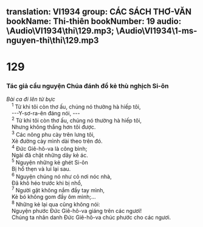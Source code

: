translation: VI1934
group: CÁC SÁCH THƠ-VĂN
bookName: Thi-thiên 
bookNumber: 19
audio: \Audio\VI1934\thi\129.mp3; \Audio\VI1934\1-ms-nguyen-thi\thi\129.mp3
-------

<div class="title"><h1>129</h1><h3>Tác giả cầu nguyện Chúa đánh đổ kẻ thù nghịch Si-ôn</h3><i>Bài ca đi lên từ bực</i></div>
<span class="verse thi_129_1"> <sup>1</sup> Từ khi tôi còn thơ ấu, chúng nó thường hà hiếp tôi, <br/> ---Y-sơ-ra-ên đáng nói, --- <br/></span>
<span class="verse thi_129_2"> <sup>2</sup> Từ khi tôi còn thơ ấu, chúng nó thường hà hiếp tôi, <br/> Nhưng không thắng hơn tôi được. <br/></span>
<span class="verse thi_129_3"> <sup>3</sup> Các nông phu cày trên lưng tôi, <br/> Xẻ đường cày mình dài theo trên đó. <br/></span>
<span class="verse thi_129_4"> <sup>4</sup> Đức Giê-hô-va là công bình; <br/> Ngài đã chặt những dây kẻ ác. <br/></span>
<span class="verse thi_129_5"> <sup>5</sup> Nguyện những kẻ ghét Si-ôn <br/> Bị hổ thẹn và lui lại sau. <br/></span>
<span class="verse thi_129_6"> <sup>6</sup> Nguyện chúng nó như cỏ nơi nóc nhà, <br/> Đã khô héo trước khi bị nhổ, <br/></span>
<span class="verse thi_129_7"> <sup>7</sup> Người gặt không nắm đầy tay mình, <br/> Kẻ bó không gom đầy ôm mình;… <br/></span>
<span class="verse thi_129_8"> <sup>8</sup> Những kẻ lại qua cũng không nói: <br/> Nguyện phước Đức Giê-hô-va giáng trên các ngươi! <br/> Chúng ta nhân danh Đức Giê-hô-va chúc phước cho các ngươi. <br/></span>
